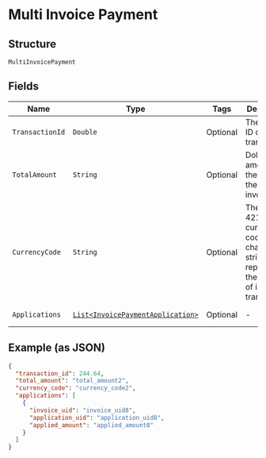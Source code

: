 
# Multi Invoice Payment

## Structure

`MultiInvoicePayment`

## Fields

| Name | Type | Tags | Description | Getter | Setter |
|  --- | --- | --- | --- | --- | --- |
| `TransactionId` | `Double` | Optional | The numeric ID of the transaction. | Double getTransactionId() | setTransactionId(Double transactionId) |
| `TotalAmount` | `String` | Optional | Dollar amount of the sum of the paid invoices. | String getTotalAmount() | setTotalAmount(String totalAmount) |
| `CurrencyCode` | `String` | Optional | The ISO 4217 currency code (3 character string) representing the currency of invoice transaction. | String getCurrencyCode() | setCurrencyCode(String currencyCode) |
| `Applications` | [`List<InvoicePaymentApplication>`](../../doc/models/invoice-payment-application.md) | Optional | - | List<InvoicePaymentApplication> getApplications() | setApplications(List<InvoicePaymentApplication> applications) |

## Example (as JSON)

```json
{
  "transaction_id": 244.64,
  "total_amount": "total_amount2",
  "currency_code": "currency_code2",
  "applications": [
    {
      "invoice_uid": "invoice_uid8",
      "application_uid": "application_uid8",
      "applied_amount": "applied_amount0"
    }
  ]
}
```

